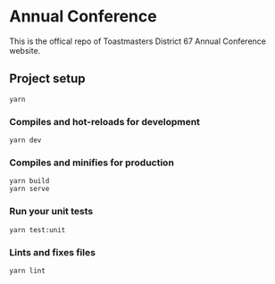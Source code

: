 # Annual Conference

This is the offical repo of Toastmasters District 67 Annual Conference website.

## Project setup

```
yarn
```

### Compiles and hot-reloads for development

```
yarn dev
```

### Compiles and minifies for production

```
yarn build
yarn serve
```

### Run your unit tests

```
yarn test:unit
```

### Lints and fixes files

```
yarn lint
```
